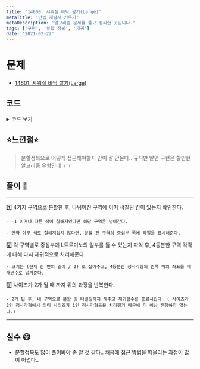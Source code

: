 ```yaml
---
title: '14600. 샤워실 바닥 깔기(Large)'
metaTitle: '만렙 개발자 키우기'
metaDescription: '알고리즘 문제를 풀고 정리한 곳입니다.'
tags: ['구현', '분할 정복', '재귀']
date: '2021-02-22'
---
```


# 문제

- [14601. 샤워실 바닥 깔기(Large)](https://www.acmicpc.net/problem/14601)

## 코드

<details><summary> 코드 보기 </summary>

```java
import java.util.Scanner;

public class Q14601 {
    static int k, n, num = 0, arr[][] = new int[130][130];

    public static void main(String[] args) {
        Scanner sc = new Scanner(System.in);
        k = sc.nextInt();
        int x = sc.nextInt() -1, y = sc.nextInt() - 1;
        arr[y][x] = -1;
        n = 1 << k;
        solution(0, 0, n);
        for (int i = n - 1; i >= 0; i--) {
            for (int j = 0; j < n; j++) {
                System.out.print(arr[i][j] + " ");
            }
            System.out.println();
        }
    }

    static boolean divide(int x, int y, int size){
        for (int i = x; i < x + size; i++) {
            for (int j = y; j < y + size; j++) {
                if(arr[i][j] != 0) return false;
            }
        }
        return true;
    }

    static void solution(int x, int y, int size){
        int sz = size / 2;
        num += 1;

        // 4 구간으로 분할 후, 각 구간에 아무것도 채워진게 없는 경우 중간에 L트로미노의 일부를 칠함.
        if(divide(x, y, sz)) arr[x + sz - 1][y + sz - 1] = num;
        if(divide(x, y + sz, sz)) arr[x + sz - 1][y + sz] = num;
        if(divide(x + sz, y, sz)) arr[x + sz][y + sz - 1] = num;
        if(divide(x + sz, y + sz, sz)) arr[x + sz][y + sz] = num;

        if(size == 2) return;

        solution(x, y, sz);
        solution(x, y + sz, sz);
        solution(x + sz, y, sz);
        solution(x + sz, y + sz, sz);
    }
}
```

</details>

## ⭐️느낀점⭐️

> 분할정복으로 어떻게 접근해야할지 감이 잘 안온다.. 규칙만 알면 구현은 할만한 알고리즘 유형인데 ㅜㅜ

## 풀이 📣

<hr/>

1️⃣ 4가지 구역으로 분할한 후, 나뉘어진 구역에 이미 색칠된 칸이 있는지 확인한다.

    - -1 이거나 다른 색이 칠해져있다면 해당 구역은 넘어간다.

    - 만약 아무 색도 칠해져있지 않다면, 분할 전 구역의 중심부 쪽에 타일을 표시해준다.

2️⃣ 각 구역별로 중심부에 L트로미노의 일부를 둘 수 있는지 파악 후, 4등분한 구역 각각에 대해 다시 재귀적으로 처리해준다.

    - 크기는 (현재 한 변의 길이 / 2) 로 잡아주고, 4등분한 정사각형의 왼쪽 위의 좌표를 매개변수로 넘겨준다.

3️⃣ 사이즈가 2가 될 때 까지 위의 과정을 반복한다.

    - 2가 된 후, 네 구역으로 분할 및 타일링까지 해주고 재귀함수를 종료시킨다. ( 사이즈가 2인 정사각형에서 이미 사이즈가 1인 정사각형들을 처리했기 때문에 더 이상 진행하지 않는다.)

<hr/>

## 실수 😅

- 분할정복도 많이 풀어봐야 좀 알 것 같다.. 처음에 접근 방법을 떠올리는 과정이 많이 어렵다..
